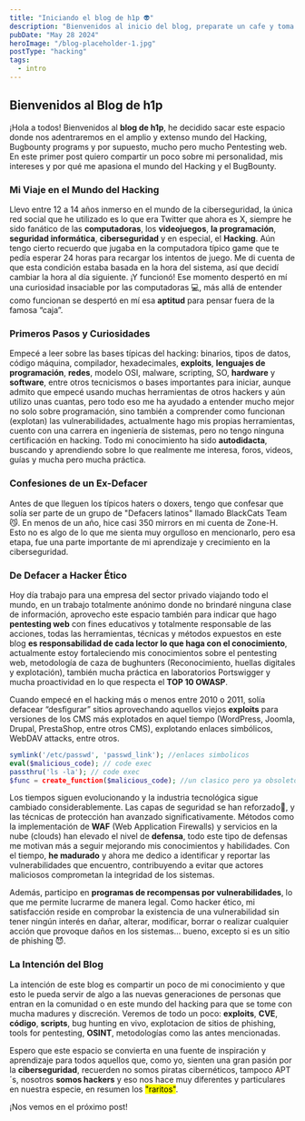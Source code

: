 ```yaml
---
title: "Iniciando el blog de h1p 👽"
description: "Bienvenidos al inicio del blog, preparate un cafe y toma asiento, ahora si viene lo bueno"
pubDate: "May 28 2024"
heroImage: "/blog-placeholder-1.jpg"
postType: "hacking"
tags:
  - intro
---
```



## Bienvenidos al Blog de h1p

¡Hola a todos! Bienvenidos al **blog de h1p**, he decidido sacar este espacio donde nos adentraremos en el amplio y extenso mundo del Hacking, Bugbounty programs y por supuesto, mucho pero mucho Pentesting web. En este primer post quiero compartir un poco sobre mi personalidad, mis intereses y por qué me apasiona el mundo del Hacking y el BugBounty.


### Mi Viaje en el Mundo del Hacking
Llevo entre 12 a 14 años inmerso en el mundo de la ciberseguridad, la única red social que he utilizado es lo que era Twitter que ahora es X, siempre he sido fanático de las **computadoras**, los **videojuegos**, **la programación**, **seguridad informática**, **ciberseguridad** y en especial, el **Hacking**. Aún tengo cierto recuerdo que jugaba en la computadora típico game que te pedía esperar 24 horas para recargar los intentos de juego. Me di cuenta de que esta condición estaba basada en la hora del sistema, así que decidí cambiar la hora al día siguiente. ¡Y funcionó! Ese momento despertó en mí una curiosidad insaciable por las computadoras 💻, más allá de entender como funcionan se despertó en mí esa **aptitud** para pensar fuera de la famosa “caja”.

### Primeros Pasos y Curiosidades
Empecé a leer sobre las bases típicas del hacking: binarios, tipos de datos, código máquina, compilador, hexadecimales, **exploits**, **lenguajes de programación**, **redes**, modelo OSI, malware, scripting, SO, **hardware** y **software**, entre otros tecnicismos o bases importantes para iniciar, aunque admito que empecé usando muchas herramientas de otros hackers y aún utilizo unas cuantas, pero todo eso me ha ayudado a entender mucho mejor no solo sobre programación, sino también a comprender como funcionan (explotan) las vulnerabilidades, actualmente hago mis propias herramientas, cuento con una carrera en ingeniería de sistemas, pero no tengo ninguna certificación en hacking. Todo mi conocimiento ha sido **autodidacta**, buscando y aprendiendo sobre lo que realmente me interesa, foros, videos, guías y mucha pero mucha práctica.

### Confesiones de un Ex-Defacer
Antes de que lleguen los típicos haters o doxers, tengo que confesar que solía ser parte de un grupo de "Defacers latinos" llamado BlackCats Team😼. En menos de un año, hice casi 350 mirrors en mi cuenta de Zone-H. Esto no es algo de lo que me sienta muy orgulloso en mencionarlo, pero esa etapa, fue una parte importante de mi aprendizaje y crecimiento en la ciberseguridad.


### De Defacer a Hacker Ético
Hoy día trabajo para una empresa del sector privado viajando todo el mundo, en un trabajo totalmente anónimo donde no brindaré ninguna clase de información, aprovecho este espacio también para indicar que hago **pentesting web** con fines educativos y totalmente responsable de las acciones, todas las herramientas, técnicas y métodos expuestos en este blog **es responsabilidad de cada lector lo que haga con el conocimiento**, actualmente estoy fortaleciendo mis conocimientos sobre el pentesting web, metodología de caza de bughunters (Reconocimiento, huellas digitales y explotación), también mucha práctica en laboratorios Portswigger y mucha proactividad en lo que respecta el **TOP 10 OWASP**.

Cuando empecé en el hacking más o menos entre 2010 o 2011, solía defacear “desfigurar” sitios aprovechando aquellos viejos **exploits** para versiones de los CMS más explotados en aquel tiempo (WordPress, Joomla, Drupal, PrestaShop, entre otros CMS), explotando enlaces simbólicos, WebDAV attacks, entre otros.

```php
symlink('/etc/passwd', 'passwd_link'); //enlaces simbolicos
eval($malicious_code); // code exec
passthru('ls -la'); // code exec
$func = create_function($malicious_code); //un clasico pero ya obsoleto
``` 

Los tiempos siguen evolucionando y la industria tecnológica sigue cambiado considerablemente. Las capas de seguridad se han reforzado💪, y las técnicas de protección han avanzado significativamente. Métodos como la implementación de **WAF** (Web Application Firewalls) y servicios en la nube (clouds) han elevado el nivel de **defensa**, todo este tipo de defensas me motivan más a seguir mejorando mis conocimientos y habilidades. Con el tiempo, **he madurado** y ahora me dedico a identificar y reportar las vulnerabilidades que encuentro, contribuyendo a evitar que actores maliciosos comprometan la integridad de los sistemas.

Además, participo en **programas de recompensas por vulnerabilidades**, lo que me permite lucrarme de manera legal. Como hacker ético, mi satisfacción reside en comprobar la existencia de una vulnerabilidad sin tener ningún interés en dañar, alterar, modificar, borrar o realizar cualquier acción que provoque daños en los sistemas… bueno, excepto si es un sitio de phishing 😈.


### La Intención del Blog
La intención de este blog es compartir un poco de mi conocimiento y que esto le pueda servir de algo a las nuevas generaciones de personas que entran en la comunidad o en este mundo del hacking para que se tome con mucha madures y discreción. Veremos de todo un poco: **exploits**, **CVE**, **código**, **scripts**, bug hunting en vivo, explotacion de sitios de phishing, tools for pentesting, **OSINT**, metodologías como las antes mencionadas.

Espero que este espacio se convierta en una fuente de inspiración y aprendizaje para todos aquellos que, como yo, sienten una gran pasión por la **ciberseguridad**, recuerden no somos piratas cibernéticos, tampoco APT´s, nosotros **somos hackers** y eso nos hace muy diferentes y particulares en nuestra especie, en resumen los <mark>"raritos"</mark>.

¡Nos vemos en el próximo post!